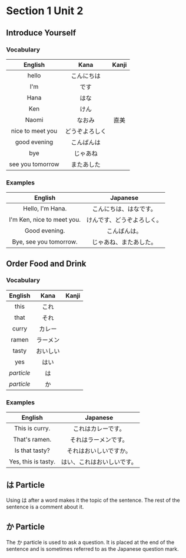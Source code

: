 # Section 1 Unit 2
## Introduce Yourself
### Vocabulary
| English | Kana | Kanji |
|:-------:|:----:|:-----:|
| hello | こんにちは | |
| I'm | です | |
| Hana | はな | |
| Ken | けん | |
| Naomi | なおみ | 直美 |
| nice to meet you | どうぞよろしく | |
| good evening | こんばんは | |
| bye | じゃあね | |
| see you tomorrow | またあした | |

### Examples
| English | Japanese |
|:-------:|:--------:|
| Hello, I'm Hana. | こんにちは、はなです。 |
| I'm Ken, nice to meet you. | けんです、どうぞよろしく。 |
| Good evening. | こんばんは。 |
| Bye, see you tomorrow. | じゃあね、またあした。 |

## Order Food and Drink
### Vocabulary
| English | Kana | Kanji |
|:-------:|:----:|:-----:|
| this | これ | |
| that | それ | |
| curry | カレー | |
| ramen | ラーメン | |
| tasty | おいしい | |
| yes | はい | |
| *particle* | は | |
| *particle* | か | |

### Examples
| English | Japanese |
|:-------:|:--------:|
| This is curry. | これはカレーです。 |
| That's ramen. | それはラーメンです。 |
| Is that tasty? | それはおいしいですか。 |
| Yes, this is tasty. | はい、これはおいしいです。 |

## は Particle
Using は after a word makes it the topic of the sentence. The rest of the
sentence is a comment about it.

## か Particle
The か particle is used to ask a question. It is placed at the end of the sentence and is sometimes referred to as the Japanese question mark.
